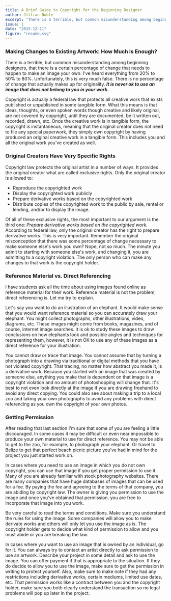 ```yaml
---
title: A Brief Guide to Copyright for the Beginning Designer
author: Jillian Noble
excerpt: "There is a terrible, but common misunderstanding among beginning designers, that there is a certain percentage of change that needs to happen to make an image your own. I've heard everything from 20% to 50% to 80%. Unfortunately, this is very much false. There is no percentage of change that actually makes up for originality. It is never ok to use an image that does not belong to you in your work."
issue: 1
date: "2015-12-11"
figure: "resume.svg"
---
```


### Making Changes to Existing Artwork: How Much is Enough?

There is a terrible, but common misunderstanding among beginning designers, that there is a certain percentage of change that needs to happen to make an image your own. I've heard everything from 20% to 50% to 80%. Unfortunately, this is very much false. There is no percentage of change that actually makes up for originality. *__It is never ok to use an image that does not belong to you in your work.__* 

Copyright is actually a federal law that protects all creative work that exists published or unpublished in some tangible form. What this means is that ideas, thoughts, or even spoken words though creative and likely original, are not covered by copyright, until they are documented, be it written out, recorded, drawn, etc. Once the creative work is in tangible form, the copyright is instantaneous, meaning that the original creator does not need to file any special paperwork, they simply own copyright by having produced an original creative work in a tangible form. This includes you and all the original work you've created as well.

### Original Creators Have Very Specific Rights

Copyright law protects the original artist in a number of ways. It provides the original creator what are called exclusive rights. Only the original creator is allowed to: 

* Reproduce the copyrighted work
* Display the copyrighted work publicly
* Prepare derivative works based on the copyrighted work
* Distribute copies of the copyrighted work to the public by sale, rental or lending, and/or to display the image.

Of all of these exclusive rights, the most important to our argument is the third one: _Prepare derivative works based on the copyrighted work._ According to federal law, only the original creator has the right to prepare derivative works. This is very important. Remember the original misconception that there was some percentage of change necessary to make someone else's work you own? Nope, not so much. The minute you admit to starting with someone else's work, and changing it, you are admitting to a copyright violation. The only person who can make any changes to that work is the copyright holder.

### Reference Material vs. Direct Referencing

I have students ask all the time about using images found online as reference material for their work. Reference material is not the problem, direct referencing is.  Let me try to explain.

Let's say you want to do an illustration of an elephant. It would make sense that you would want reference material so you can accurately draw your elephant. You might collect photographs, other illustrations, video, diagrams, etc. These images might come from books, magazines, and of course, internet image searches. It is ok to study these images to draw conclusions on how elephants look and possible angles and techniques for representing them, however, it is not OK to use any of these images as a direct reference for your illustration.

You cannot draw or trace that image. You cannot assume that by turning a photograph into a drawing via traditional or digital methods that you have not violated copyright. That tracing, no matter how abstract you made it, is a derivative work. Because you started with an image that was created by someone else, anything you make that is dependent on that image is a copyright violation and no amount of photoshopping will change that. It's best to not even look directly at the image if you are drawing freehand to avoid any direct copying. You could also see about making a trip to a local zoo and taking your own photographs to avoid any problems with direct referencing as you own the copyright of your own photos.

### Getting Permission

After reading that last section I'm sure that some of you are feeling a little discouraged. In some cases it may be difficult or even near impossible to produce your own material to use for direct reference. You may not be able to get to the zoo, for example, to photograph your elephant. Or travel to Belize to get that perfect beach picnic picture you've had in mind for the project you just started work on. 

In cases where you need to use an image in which you do not own copyright, you can use that image if you get proper permission to use it. Many of you are already familiar with stock photography websites. There are many companies that have huge databases of images that can be used for a fee. By paying the fee and agreeing to the terms of that company, you are abiding by copyright law. The owner is giving you permission to use the image and once you've obtained that permission, you are free to incorporate that image into you work.  

Be very careful to read the terms and conditions. Make sure you understand the rules for using the image. Some companies will allow you to make derivate works and others will only let you use the image as is. The copyright holder gets to decide what kind of permission to allow and you must abide or you are breaking the law. 

In cases where you want to use an image that is owned by an individual, go for it. You can always try to contact an artist directly to ask permission to use an artwork. Describe your project in some detail and ask to use the image. You can offer payment if that is appropriate to the situation. If they do decide to allow you to use the image, make sure to get the permission in writing to protect yourself. Also, make sure to make note if they had any restrictions including derivative works, certain mediums, limited use dates, etc. That permission works like a contract between you and the copyright holder, make sure you both clearly understand the transaction so no legal problems will pop up later in the project.






